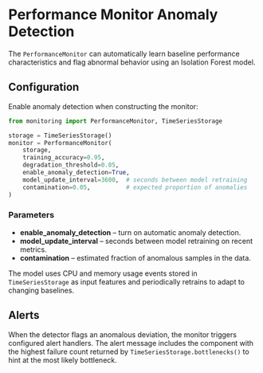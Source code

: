 # Performance Monitor Anomaly Detection

The `PerformanceMonitor` can automatically learn baseline performance characteristics and flag abnormal behavior using an Isolation Forest model.

## Configuration

Enable anomaly detection when constructing the monitor:

```python
from monitoring import PerformanceMonitor, TimeSeriesStorage

storage = TimeSeriesStorage()
monitor = PerformanceMonitor(
    storage,
    training_accuracy=0.95,
    degradation_threshold=0.05,
    enable_anomaly_detection=True,
    model_update_interval=3600,  # seconds between model retraining
    contamination=0.05,          # expected proportion of anomalies
)
```

### Parameters

- **enable_anomaly_detection** – turn on automatic anomaly detection.
- **model_update_interval** – seconds between model retraining on recent metrics.
- **contamination** – estimated fraction of anomalous samples in the data.

The model uses CPU and memory usage events stored in `TimeSeriesStorage` as input features and periodically retrains to adapt to changing baselines.

## Alerts

When the detector flags an anomalous deviation, the monitor triggers configured alert handlers. The alert message includes the component with the highest failure count returned by `TimeSeriesStorage.bottlenecks()` to hint at the most likely bottleneck.
